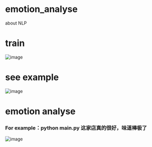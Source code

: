 # emotion_analyse
about NLP
# train
![image](https://github.com/jinzitian/emotion_analyse/tree/master/image/train.png)
# see example
![image](https://github.com/jinzitian/emotion_analyse/tree/master/image/example.png)
# emotion analyse 
### For example：python main.py 这家店真的很好，味道棒极了
![image](https://github.com/jinzitian/emotion_analyse/tree/master/image/sentence.png)
